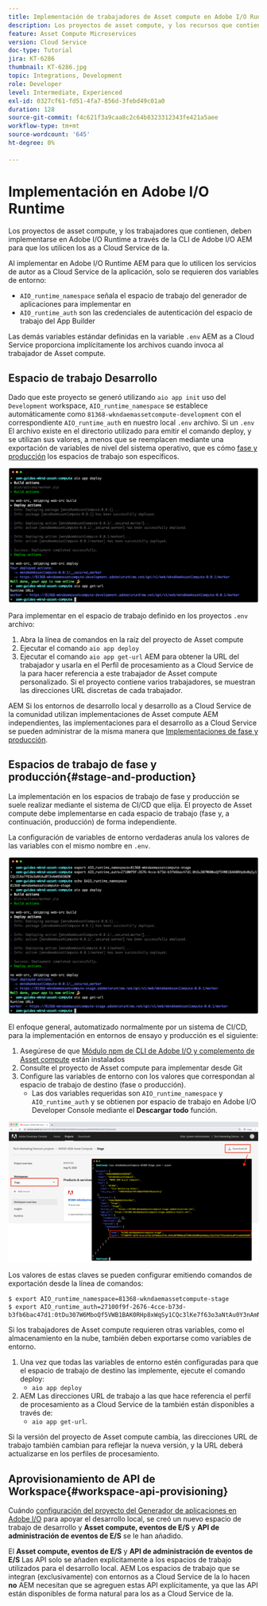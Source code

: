 ```yaml
---
title: Implementación de trabajadores de Asset compute en Adobe I/O Runtime AEM as a Cloud Service para su uso con el
description: Los proyectos de asset compute, y los recursos que contienen, deben implementarse en Adobe I/O Runtime AEM para que los utilicen los as a Cloud Service de la aplicación de la aplicación de la.
feature: Asset Compute Microservices
version: Cloud Service
doc-type: Tutorial
jira: KT-6286
thumbnail: KT-6286.jpg
topic: Integrations, Development
role: Developer
level: Intermediate, Experienced
exl-id: 0327cf61-fd51-4fa7-856d-3febd49c01a0
duration: 128
source-git-commit: f4c621f3a9caa8c2c64b8323312343fe421a5aee
workflow-type: tm+mt
source-wordcount: '645'
ht-degree: 0%

---
```


# Implementación en Adobe I/O Runtime

Los proyectos de asset compute, y los trabajadores que contienen, deben implementarse en Adobe I/O Runtime a través de la CLI de Adobe I/O AEM para que los utilicen los as a Cloud Service de la.

Al implementar en Adobe I/O Runtime AEM para que lo utilicen los servicios de autor as a Cloud Service de la aplicación, solo se requieren dos variables de entorno:

+ `AIO_runtime_namespace` señala el espacio de trabajo del generador de aplicaciones para implementar en
+ `AIO_runtime_auth` son las credenciales de autenticación del espacio de trabajo del App Builder

Las demás variables estándar definidas en la variable `.env` AEM as a Cloud Service proporciona implícitamente los archivos cuando invoca al trabajador de Asset compute.

## Espacio de trabajo Desarrollo

Dado que este proyecto se generó utilizando `aio app init` uso del `Development` workspace, `AIO_runtime_namespace` se establece automáticamente como `81368-wkndaemassetcompute-development` con el correspondiente `AIO_runtime_auth` en nuestro local `.env` archivo.  Si un `.env` El archivo existe en el directorio utilizado para emitir el comando deploy, y se utilizan sus valores, a menos que se reemplacen mediante una exportación de variables de nivel del sistema operativo, que es cómo [fase y producción](#stage-and-production) los espacios de trabajo son específicos.

![implementación de aplicaciones aio mediante variables .env](./assets/runtime/development__aio.png)

Para implementar en el espacio de trabajo definido en los proyectos `.env` archivo:

1. Abra la línea de comandos en la raíz del proyecto de Asset compute
1. Ejecutar el comando `aio app deploy`
1. Ejecutar el comando `aio app get-url` AEM para obtener la URL del trabajador y usarla en el Perfil de procesamiento as a Cloud Service de la para hacer referencia a este trabajador de Asset compute personalizado. Si el proyecto contiene varios trabajadores, se muestran las direcciones URL discretas de cada trabajador.

AEM Si los entornos de desarrollo local y desarrollo as a Cloud Service de la comunidad utilizan implementaciones de Asset compute AEM independientes, las implementaciones para el desarrollo as a Cloud Service se pueden administrar de la misma manera que [Implementaciones de fase y producción](#stage-and-production).

## Espacios de trabajo de fase y producción{#stage-and-production}

La implementación en los espacios de trabajo de fase y producción se suele realizar mediante el sistema de CI/CD que elija. El proyecto de Asset compute debe implementarse en cada espacio de trabajo (fase y, a continuación, producción) de forma independiente.

La configuración de variables de entorno verdaderas anula los valores de las variables con el mismo nombre en `.env`.

![implementación de aplicaciones aio mediante variables de exportación](./assets/runtime/stage__export-and-aio.png)

El enfoque general, automatizado normalmente por un sistema de CI/CD, para la implementación en entornos de ensayo y producción es el siguiente:

1. Asegúrese de que [Módulo npm de CLI de Adobe I/O y complemento de Asset compute](../set-up/development-environment.md#aio) están instalados
1. Consulte el proyecto de Asset compute para implementar desde Git
1. Configure las variables de entorno con los valores que correspondan al espacio de trabajo de destino (fase o producción).
   + Las dos variables requeridas son `AIO_runtime_namespace` y `AIO_runtime_auth` y se obtienen por espacio de trabajo en Adobe I/O Developer Console mediante el __Descargar todo__ función.

![Consola de Adobe Developer: espacio de nombres y autenticación de tiempo de ejecución de AIO](./assets/runtime/stage-auth-namespace.png)

Los valores de estas claves se pueden configurar emitiendo comandos de exportación desde la línea de comandos:

```
$ export AIO_runtime_namespace=81368-wkndaemassetcompute-stage
$ export AIO_runtime_auth=27100f9f-2676-4cce-b73d-b3fb6bac47d1:0tDu307W6MboQf5VWB1BAK0RHp8xWqSy1CQc3lKe7f63o3aNtAu0Y3nAmN56502W
```

Si los trabajadores de Asset compute requieren otras variables, como el almacenamiento en la nube, también deben exportarse como variables de entorno.

1. Una vez que todas las variables de entorno estén configuradas para que el espacio de trabajo de destino las implemente, ejecute el comando deploy:
   + `aio app deploy`
1. AEM Las direcciones URL de trabajo a las que hace referencia el perfil de procesamiento as a Cloud Service de la también están disponibles a través de:
   + `aio app get-url`.

Si la versión del proyecto de Asset compute cambia, las direcciones URL de trabajo también cambian para reflejar la nueva versión, y la URL deberá actualizarse en los perfiles de procesamiento.

## Aprovisionamiento de API de Workspace{#workspace-api-provisioning}

Cuándo [configuración del proyecto del Generador de aplicaciones en Adobe I/O](../set-up/app-builder.md) para apoyar el desarrollo local, se creó un nuevo espacio de trabajo de desarrollo y __Asset compute, eventos de E/S__ y __API de administración de eventos de E/S__ se le han añadido.

El __Asset compute, eventos de E/S__ y __API de administración de eventos de E/S__ Las API solo se añaden explícitamente a los espacios de trabajo utilizados para el desarrollo local. AEM Los espacios de trabajo que se integran (exclusivamente) con entornos as a Cloud Service de la lo hacen __no__ AEM necesitan que se agreguen estas API explícitamente, ya que las API están disponibles de forma natural para los as a Cloud Service de la.
